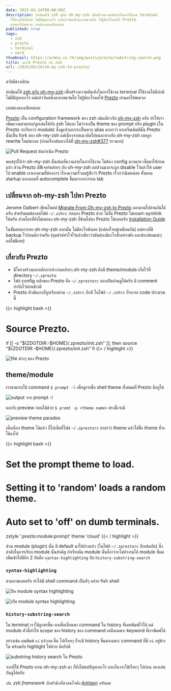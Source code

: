 ```yaml
---
date: 2015-03-24T00:00:00Z
description: ปกติผมใช้ zsh คู่กับ oh-my-zsh เพื่อสร้างความบันเทิงในการใช้งาน terminal
  ก็ใช้งานได้ดีปกติ ไม่มีปัญหาอะไร แต่แล้ววันหนึ่งอากาศแจ่มใส ไม่รู้มีอะไรดลให้ Prezto
  ผ่านมาให้พบเจอ เลยต้องลองเสียหน่อย
published: true
tags:
  - zsh
  - prezto
  - terminal
  - nerd
thumbnail: https://armno.in.th/img/posts/prezto/substring-search.png
title: ลองใช้ Prezto กับ zsh
url: /2015/03/24/oh-my-zsh-to-prezto/
---
```


สวัสดีชาวเนิร์ด

ปกติผมใช้ [zsh คู่กับ oh-my-zsh](https://armno.in.th/2013/09/11/setting-up-the-terminal) เพื่อสร้างความบันเทิงในการใช้งาน terminal ก็ใช้งานได้ดีปกติ ไม่มีปัญหาอะไร
แต่แล้ววันหนึ่งอากาศแจ่มใส ไม่รู้มีอะไรดลให้ [Prezto](https://github.com/sorin-ionescu/prezto) ผ่านมาให้พบเจอ

เลยต้องลองเสียหน่อย

[Prezto](https://github.com/sorin-ionescu/prezto) เป็น configuration framework ของ zsh เช่นเดียวกับ
[oh-my-zsh](https://github.com/robbyrussell/oh-my-zsh) ครับ ทำให้เราเพิ่มความสามารถ/ลูกเล่นให้กับ zsh ได้มาก
ไม่ว่าจะเป็น theme ของ prompt หรือ plugin (ใน Prezto จะเรียกว่า module) ซึ่งดูแล้วมากจะเป็นพวก alias มากกว่า
แรกเริ่มเดิมทีนั้น Prezto นั้นเป็น fork ของ oh-my-zsh แต่เนื่องจากแนวคิดไปคนละทางกับ oh-my-zsh เลยถูก rewrite ใหม่ซะเลย
(อ่านเรื่องต้นทางได้ที่ [oh-my-zsh#377](https://github.com/robbyrussell/oh-my-zsh/issues/377) ยาวมาก)

![Pull Request ต้นกำเนิด Prezto](/img/posts/prezto/prezto-original-pr.png)

พอสรุปได้ว่า oh-my-zsh นั้นเน้นที่ความง่ายในการใช้งาน ไม่ต้อง config มากมาย เซ็ตมาให้ก่อนแล้ว
ส่วน Prezto มีฟีเจอร์คล้ายๆ กับ oh-my-zsh แต่ส่วนมากจะถูก disable ไว้แล้วให้ user ไป enable เอาเองตามที่ต้องการ
เรื่องความเร็วผมรู้สึกว่า Prezto เร็วกว่านิดหน่อย ทั้งตอน startup และตอนที่ autocomplete ขึ้นมาจากการกด tab

## เปลี่ยนจาก oh-my-zsh ไปหา Prezto

Jerome Dalbert เขียนโพสต์ [Migrate From Oh-my-zsh to Prezto](http://jeromedalbert.com/migrate-from-oh-my-zsh-to-prezto/)
ลองตามไปอ่านกันได้ครับ สำหรับผมต้องลบไฟล์ `~/.zshrc` ก่อนลง Prezto ด้วย ไม่งั้น Prezto ไม่ยอมทำ symlink ให้ครับ
ส่วนใครที่ยังไม่เคยลง oh-my-zsh ก็ข้ามไปลง Prezto ได้เลยครับ [Installation Guide](https://github.com/sorin-ionescu/prezto#installation)

ในขั้นตอนการลบ oh-my-zsh ออกนั้น ไม่มีอะไรพังเลย (แปลกใจอยู่เหมือนกัน) แต่ทางที่ดี backup ไว้ก่อนดีกว่าครับ
(อุตส่าห์ทำใจไว้แล้วเชียวว่ามันต้องมีอะไรสักอย่างพัง และต้องซ่อมแน่ๆ แต่ไม่มีเลย)

## เกี่ยวกับ Prezto

- มีโครงสร้างและหลักการทำงานคล้ายๆ oh-my-zsh คือมี theme/module เก็บไว้ที่ directory `~/.zprezto`
- ไฟล์ config หลักของ Prezto คือ `~/.zpreztorc` ลองเปิดอ่านดูได้ครับ มี comment กำกับไว้ค่อนข้างดี
- Prezto ตัวมันเองก็ถูกเรียกผ่าน `~/.zshrc` อีกที ในไฟล์ `~/.zshrc` ก็จะเจอ code ประมาณนี้

{{< highlight bash >}}
# Source Prezto.
if [[ -s "${ZDOTDIR:-$HOME}/.zprezto/init.zsh" ]]; then
  source "${ZDOTDIR:-$HOME}/.zprezto/init.zsh"
fi
{{< / highlight >}}

![file ต่างๆ ของ Prezto](/img/posts/prezto/prezto-files.png)

## theme/module

เราสามารถใช้ command `$ prompt -l` เพื่อดูรายชื่อ shell theme ทั้งหมดที่ Prezto มีอยู่ได้

![output จาก prompt -l](/img/posts/prezto/prompt-l.png)

และยัง preview ก่อนได้ด้วย `$ promt -p <theme name>` ตรงนี้เจ๋งดี

![preview theme paradox](/img/posts/prezto/prompt-paradox.png)

เมื่อเลือก theme ได้แล้ว ก็ไปเซ็ตที่ไฟล์ `~/.zpreztorc` หาคำว่า theme แล้วใส่ชื่อ theme ที่จะใช้ลงไป

{{< highlight bash >}}
# Set the prompt theme to load.
# Setting it to 'random' loads a random theme.
# Auto set to 'off' on dumb terminals.
zstyle ':prezto:module:prompt' theme 'cloud'
{{< / highlight >}}

ส่วน module (plugin) นั้น มี default มาให้บ้างแล้ว (ในไฟล์ `~/.zpreztorc` อีกเช่นกัน)
ซึ่งลำดับในการเรียก module นั้นสำคัญ ถ้าเรียงผิด module นั้นก็อาจจะไม่ทำงานได้
module ที่ผมเพิ่มเข้าไปมีอีก 2 อันคือ `syntax-highlighting` กับ `history-substring-search`

### `syntax-highlighting`

ตามภาพเลยครับ ทำให้มี shell command เป็นสีๆ คล้าย fish shell

![ปิด module syntax highlighting](/img/posts/prezto/syntax-highlight-disabled.png)

![เปิด module syntax highlighting](/img/posts/prezto/syntax-highlight-enabled.png)

### `history-substring-search`

ใน terminal เราใช้ลูกศรขึ้น-ลงเพื่อเลื่อนหา command ใน history ที่เคยพิมพ์ไว้ได้
แต่ module ตัวนี้ทำให้ scope ของ history ของ command เหลือเฉพาะ keyword ที่เราพิมพ์ได้

อย่างเช่น ผมพิมพ์ `vi` แล้วกด ขึ้น ไปเรื่อยๆ ก็จะมี history ขึ้นมาเฉพาะ command ที่มี `vi` อยู่ข้างใน
พร้อมกับ highlight ให้ด้วย ดีครับดี

![substring history search ใน Prezto](/img/posts/prezto/substring-search.png)

จากที่ใช้ Prezto แทน oh-my-zsh มา ก็ยังไม่พบปัญหาอะไร และก็คงจะใช้เรื่อยๆ ไปก่อน ลองเล่นกันดูได้ครับ

_ปล. zsh framework อีกตัวนึงที่น่าสนใจคือ [Antigen](https://github.com/zsh-users/antigen) ครับผม_
